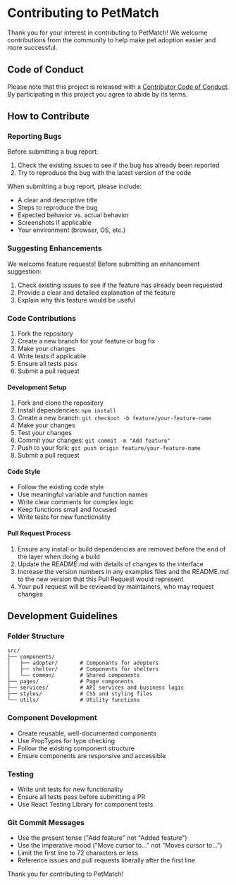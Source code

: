 # Contributing to PetMatch

Thank you for your interest in contributing to PetMatch! We welcome contributions from the community to help make pet adoption easier and more successful.

## Code of Conduct

Please note that this project is released with a [Contributor Code of Conduct](CODE_OF_CONDUCT.md). By participating in this project you agree to abide by its terms.

## How to Contribute

### Reporting Bugs

Before submitting a bug report:
1. Check the existing issues to see if the bug has already been reported
2. Try to reproduce the bug with the latest version of the code

When submitting a bug report, please include:
- A clear and descriptive title
- Steps to reproduce the bug
- Expected behavior vs. actual behavior
- Screenshots if applicable
- Your environment (browser, OS, etc.)

### Suggesting Enhancements

We welcome feature requests! Before submitting an enhancement suggestion:
1. Check existing issues to see if the feature has already been requested
2. Provide a clear and detailed explanation of the feature
3. Explain why this feature would be useful

### Code Contributions

1. Fork the repository
2. Create a new branch for your feature or bug fix
3. Make your changes
4. Write tests if applicable
5. Ensure all tests pass
6. Submit a pull request

#### Development Setup

1. Fork and clone the repository
2. Install dependencies: `npm install`
3. Create a new branch: `git checkout -b feature/your-feature-name`
4. Make your changes
5. Test your changes
6. Commit your changes: `git commit -m "Add feature"`
7. Push to your fork: `git push origin feature/your-feature-name`
8. Submit a pull request

#### Code Style

- Follow the existing code style
- Use meaningful variable and function names
- Write clear comments for complex logic
- Keep functions small and focused
- Write tests for new functionality

#### Pull Request Process

1. Ensure any install or build dependencies are removed before the end of the layer when doing a build
2. Update the README.md with details of changes to the interface
3. Increase the version numbers in any examples files and the README.md to the new version that this Pull Request would represent
4. Your pull request will be reviewed by maintainers, who may request changes

## Development Guidelines

### Folder Structure
```
src/
├── components/
│   ├── adopter/       # Components for adopters
│   ├── shelter/       # Components for shelters
│   └── common/        # Shared components
├── pages/             # Page components
├── services/          # API services and business logic
├── styles/            # CSS and styling files
└── utils/             # Utility functions
```

### Component Development
- Create reusable, well-documented components
- Use PropTypes for type checking
- Follow the existing component structure
- Ensure components are responsive and accessible

### Testing
- Write unit tests for new functionality
- Ensure all tests pass before submitting a PR
- Use React Testing Library for component tests

### Git Commit Messages
- Use the present tense ("Add feature" not "Added feature")
- Use the imperative mood ("Move cursor to..." not "Moves cursor to...")
- Limit the first line to 72 characters or less
- Reference issues and pull requests liberally after the first line



Thank you for contributing to PetMatch!